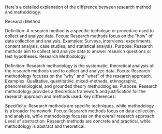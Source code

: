 Here's a detailed explanation of the difference between research method and methodology:

Research Method

Definition: A research method is a specific technique or procedure used to collect and analyze data.
Focus: Research methods focus on the "how" of data collection and analysis.
Examples: Surveys, interviews, experiments, content analysis, case studies, and statistical analysis.
Purpose: Research methods aim to collect and analyze data to answer research questions or test hypotheses.
Research Methodology

Definition: Research methodology is the systematic, theoretical analysis of the research methods used to collect and analyze data.
Focus: Research methodology focuses on the "why" and "what" of the research approach.
Examples: Qualitative, quantitative, mixed-methods, ethnographic, phenomenological, and grounded theory methodologies.
Purpose: Research methodology provides a theoretical framework and justification for the research approach and methods used.
Key differences:

Specificity: Research methods are specific techniques, while methodology is a broader framework.
Focus: Research methods focus on data collection and analysis, while methodology focuses on the overall research approach.
Level of abstraction: Research methods are concrete and practical, while methodology is abstract and theoretical.